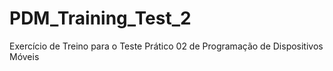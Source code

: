 # PDM_Training_Test_2
Exercício de Treino para o Teste Prático 02 de Programação de Dispositivos Móveis
